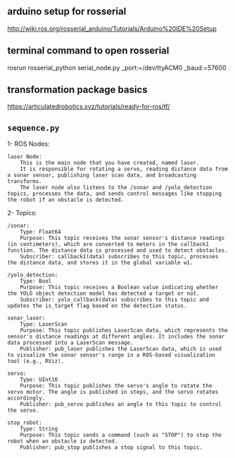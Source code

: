 ## arduino setup for rosserial
http://wiki.ros.org/rosserial_arduino/Tutorials/Arduino%20IDE%20Setup

## terminal command to open rosserial
rosrun rosserial_python serial_node.py _port:=/dev/ttyACM0 _baud:=57600

## transformation package basics
https://articulatedrobotics.xyz/tutorials/ready-for-ros/tf/

## `sequence.py`
1- ROS Nodes:

    laser Node:
        This is the main node that you have created, named laser.
        It is responsible for rotating a servo, reading distance data from a sonar sensor, publishing laser scan data, and broadcasting transforms.
        The laser node also listens to the /sonar and /yolo_detection topics, processes the data, and sends control messages like stopping the robot if an obstacle is detected.

2- Topics:

    /sonar:
        Type: Float64
        Purpose: This topic receives the sonar sensor's distance readings (in centimeters), which are converted to meters in the callback1 function. The distance data is processed and used to detect obstacles.
        Subscriber: callback1(data) subscribes to this topic, processes the distance data, and stores it in the global variable w1.

    /yolo_detection:
        Type: Bool
        Purpose: This topic receives a Boolean value indicating whether the YOLO object detection model has detected a target or not.
        Subscriber: yolo_callback(data) subscribes to this topic and updates the is_target flag based on the detection status.

    sonar_laser:
        Type: LaserScan
        Purpose: This topic publishes LaserScan data, which represents the sensor's distance readings at different angles. It includes the sonar data processed into a LaserScan message.
        Publisher: pub_laser publishes the LaserScan data, which is used to visualize the sonar sensor's range in a ROS-based visualization tool (e.g., RViz).

    servo:
        Type: UInt16
        Purpose: This topic publishes the servo's angle to rotate the servo motor. The angle is published in steps, and the servo rotates accordingly.
        Publisher: pub_servo publishes an angle to this topic to control the servo.

    stop_robot:
        Type: String
        Purpose: This topic sends a command (such as "STOP") to stop the robot when an obstacle is detected.
        Publisher: pub_stop publishes a stop signal to this topic.

